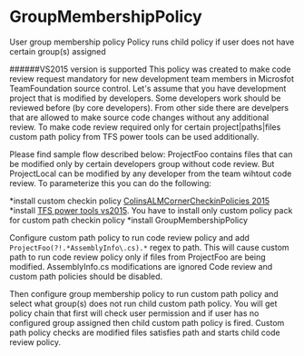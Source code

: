# GroupMembershipPolicy
User group membership policy
Policy runs child policy if user does not have certain group(s) assigned

######VS2015 version is supported
This policy was created to make code review request mandatory for new development team members in Microsfot TeamFoundation source control.
Let's assume that you have development project that is modified by developers. Some developers work should be reviewed before (by core developers). From other side there are develpers that are allowed to make source code changes without any additional review.
To make code review required only for certain project|paths|files custom path policy from TFS power tools can be used additionally.

Please find sample flow described below:
ProjectFoo contains files that can be modified only by certain developers group without code review. But ProjectLocal can be modified by any developer from the team wihtout code review.
To parameterize this you can do the following:

*install custom checkin policy [ColinsALMCornerCheckinPolicies 2015](https://visualstudiogallery.msdn.microsoft.com/045730ee-63c0-498e-b972-42b05a2d0857)
*install [TFS power tools vs2015](https://marketplace.visualstudio.com/items?itemName=TFSPowerToolsTeam.MicrosoftVisualStudioTeamFoundationServer2015Power). You have to install only custom policy pack for custom path checkin policy
*install GroupMembershipPolicy

Configure custom path policy to run code review policy and add 
`ProjectFoo(?!.*AssemblyInfo\.cs).*`
regex to path. This will cause custom path to run code review policy only if files from ProjectFoo are being modified. AssemblyInfo.cs modifications are ignored
Code review and custom path policies should be disabled. 

Then configure group membership policy to run custom path policy and select what group(s) does not run child custom path policy.
You will get policy chain that first will check user permission and if user has no configured group assigned then child custom path policy is fired. 
Custom path policy checks are modified files satisfies path and starts child code review policy.




